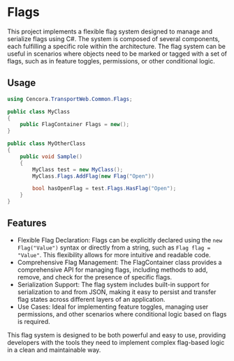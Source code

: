 # Flags
This project implements a flexible flag system designed to manage and serialize flags using C#. The system is composed of several components, each fulfilling a specific role within the architecture. The flag system can be useful in scenarios where objects need to be marked or tagged with a set of flags, such as in feature toggles, permissions, or other conditional logic.
## Usage
```csharp
using Cencora.TransportWeb.Common.Flags;

public class MyClass
{
    public FlagContainer Flags = new();
}

public class MyOtherClass
{
    public void Sample()
    {
        MyClass test = new MyClass();
        MyClass.Flags.AddFlag(new Flag("Open"))

        bool hasOpenFlag = test.Flags.HasFlag("Open");
    }
}
```
## Features
- Flexible Flag Declaration: Flags can be explicitly declared using the `new Flag("Value")` syntax or directly from a string, such as `Flag flag = "Value"`. This flexibility allows for more intuitive and readable code.
- Comprehensive Flag Management: The FlagContainer class provides a comprehensive API for managing flags, including methods to add, remove, and check for the presence of specific flags.
- Serialization Support: The flag system includes built-in support for serialization to and from JSON, making it easy to persist and transfer flag states across different layers of an application.
- Use Cases: Ideal for implementing feature toggles, managing user permissions, and other scenarios where conditional logic based on flags is required.

This flag system is designed to be both powerful and easy to use, providing developers with the tools they need to implement complex flag-based logic in a clean and maintainable way.